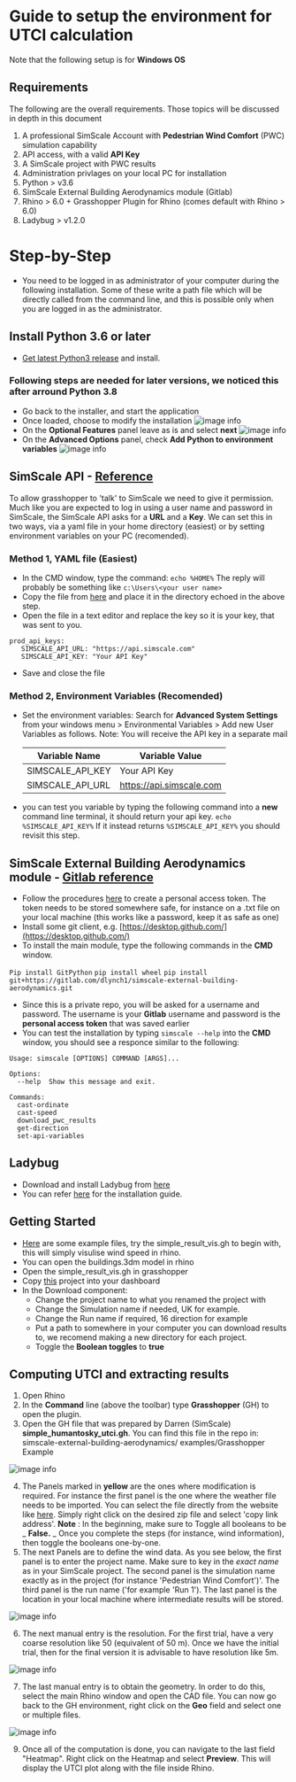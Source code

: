 # Guide to setup the environment for UTCI calculation

Note that the following setup is for **Windows OS**

## Requirements

The following are the overall requirements. Those topics will be discussed in depth in this document

 1. A professional SimScale Account with **Pedestrian Wind Comfort** (PWC) simulation capability
 2. API access, with a valid **API Key**
 3. A SimScale project with PWC results
 4. Administration privlages on your local PC for installation
 5. Python > v3.6
 6. SimScale External Building Aerodynamics module (Gitlab)
 7. Rhino > 6.0 + Grasshopper Plugin for Rhino (comes default with Rhino > 6.0)
 8. Ladybug > v1.2.0

# Step-by-Step

- You need to be logged in as administrator of your computer during the following installation. Some of these write a path file which will be directly called from the command line, and this is possible only when you are logged in as the administrator.

## Install Python 3.6 or later
- [Get latest Python3 release](https://www.python.org/downloads/windows/) and install.
### Following steps are needed for later versions, we noticed this after arround Python 3.8
- Go back to the installer, and start the application
- Once loaded, choose to modify the installation
![image info](./images/grasshopper_documentation_images/python_modify1.png)
- On the **Optional Features** panel leave as is and select **next**
![image info](./images/grasshopper_documentation_images/python_modify2.png)
- On the **Advanced Options** panel, check **Add Python to environment variables**
![image info](./images/grasshopper_documentation_images/python_modify3.png)

## SimScale API - [Reference](https://github.com/SimScaleGmbH/simscale-python-sdk)
To allow grasshopper to 'talk' to SimScale we need to give it permission. Much like you are expected to log in using a user name and password in SimScale, the SimScale API asks for a **URL** and a **Key**. We can set this in two ways, via a yaml file in your home directory (easiest) or by setting environment variables on your PC (recomended).

### Method 1, YAML file (Easiest)

 - In the CMD window, type the command:
	 `echo %HOME%`
	The reply will probably be something like 
	`c:\Users\<your user name>`
 - Copy the file from [here](https://gitlab.com/dlynch1/simscale-external-building-aerodynamics/-/tree/public2/key_file) and place it in the directory echoed in the above step.
 - Open the file in a text editor and replace the key so it is your key, that was sent to you. 
 ```
prod_api_keys:
	SIMSCALE_API_URL: "https://api.simscale.com"
	SIMSCALE_API_KEY: "Your API Key"
```
 - Save and close the file

### Method 2, Environment Variables (Recomended)
- Set the environment variables: Search for **Advanced System Settings** from your windows menu > Environmental Variables > Add new User Variables as follows. Note: You will receive the API key in a separate mail

	| Variable Name | Variable Value |
	|--|--|
	| SIMSCALE_API_KEY | Your API Key |
	| SIMSCALE_API_URL | https://api.simscale.com |

 - you can test you variable by typing the following command into a **new** command line terminal, it should return your api key.
    `echo %SIMSCALE_API_KEY%`
    If it instead returns `%SIMSCALE_API_KEY%` you should revisit this step.

## SimScale External Building Aerodynamics module - [Gitlab reference](https://gitlab.com/dlynch1/simscale-external-building-aerodynamics/-/tree/pwc_dev1/grasshopper_userdefined_components)

 - Follow the procedures [here](https://docs.gitlab.com/ee/user/profile/personal_access_tokens.html#create-a-personal-access-token) to create a personal access token. The token needs to be stored somewhere safe, for instance on a .txt file on your local machine (this works like a password, keep it as safe as one)
 - Install some git client, e.g. [https://desktop.github.com/](https://desktop.github.com/)
 - To install the main module, type the following commands in the **CMD** window.

`Pip install GitPython`
`pip install wheel`
`pip install git+https://gitlab.com/dlynch1/simscale-external-building-aerodynamics.git`

   - Since this is a private repo, you will be asked for a username and password. The username is your **Gitlab** username and password is the **personal access token** that was saved earlier
 - You can test the installation by typing `simscale --help` into the **CMD** window, you should see a responce similar to the following:
```
Usage: simscale [OPTIONS] COMMAND [ARGS]...

Options:
  --help  Show this message and exit.

Commands:
  cast-ordinate
  cast-speed
  download_pwc_results
  get-direction
  set-api-variables
```


## Ladybug

- Download and install Ladybug from [here](https://www.food4rhino.com/en/app/ladybug-tools)
- You can refer [here](https://github.com/ladybug-tools/lbt-grasshopper/wiki/1.1-Windows-Installation-Steps) for the installation guide.
## Getting Started
 - [Here](https://gitlab.com/dlynch1/simscale-external-building-aerodynamics/-/tree/main/examples/Grasshopper%20Example) are some example files, try the simple_result_vis.gh to begin with, this will simply visulise wind speed in rhino.
 - You can open the buildings.3dm model in rhino
 - Open the simple_result_vis.gh in grasshopper
 - Copy [this](https://www.simscale.com/projects/dlynch/thermal_comfort_test_2/) project into your dashboard
 - In the Download component:
	 - Change the project name to what you renamed the project with
	 - Change the Simulation name if needed, UK for example.
	 - Change the Run name if required, 16 direction for example
	 - Put a path to somewhere in your computer  you can download results to, we recomend making a new directory for each project. 
	 - Toggle the **Boolean toggles** to **true**

## Computing UTCI and extracting results

1. Open Rhino
2. In the **Command** line (above the toolbar) type **Grasshopper** (GH) to open the plugin.
3. Open the GH file that was prepared by Darren (SimScale) **simple_humantosky_utci.gh**. You can find this file in the repo in: simscale-external-building-aerodynamics/
examples/Grasshopper Example

![image info](./images/grasshopper_documentation_images/step3.png)

4. The Panels marked in **yellow** are the ones where modification is required. For instance the first panel is the one where the weather file needs to be imported. You can select the file directly from the website like [here](http://climate.onebuilding.org/WMO_Region_2_Asia/SAU_Saudi_Arabia/index.html). Simply right click on the desired zip file and select &#39;copy link address&#39;.
**Note** : In the beginning, make sure to Toggle all booleans to be _ **False.** _ Once you complete the steps (for instance, wind information), then toggle the booleans one-by-one.
5. The next Panels are to define the wind data. As you see below, the first panel is to enter the project name. Make sure to key in the _exact name_ as in your SimScale project.
 The second panel is the simulation name exactly as in the project (for instance &#39;Pedestrian Wind Comfort&#39;)&#39;. The third panel is the run name (&#39;for example &#39;Run 1&#39;).
 The last panel is the location in your local machine where intermediate results will be stored.
 
![image info](./images/grasshopper_documentation_images/step5.png)

6. The next manual entry is the resolution. For the first trial, have a very coarse resolution like 50 (equivalent of 50 m). Once we have the initial trial, then for the final version it is advisable to have resolution like 5m.

![image info](./images/grasshopper_documentation_images/step6.png)

7. The last manual entry is to obtain the geometry. In order to do this, select the main Rhino window and open the CAD file. You can now go back to the GH environment, right click on the **Geo** field and select one or multiple files.

![image info](./images/grasshopper_documentation_images/step7.png)

9. Once all of the computation is done, you can navigate to the last field &quot;Heatmap&quot;. Right click on the Heatmap and select **Preview**. This will display the UTCI plot along with the file inside Rhino.